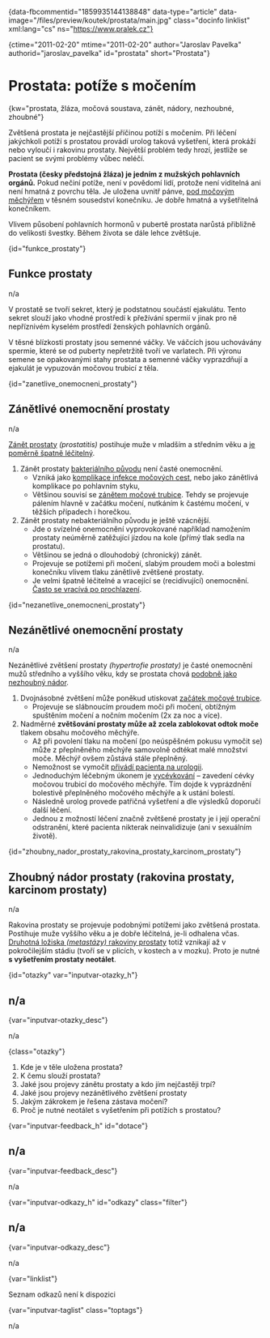
{data-fbcommentid="1859935144138848" data-type="article" data-image="/files/preview/koutek/prostata/main.jpg" class="docinfo linklist" xml:lang="cs" ns="https://www.pralek.cz"}

{ctime="2011-02-20" mtime="2011-02-20" author="Jaroslav Pavelka" authorid="jaroslav_pavelka" id="prostata" short="Prostata"}

# Prostata: potíže s močením

<!-- generated attribute kw by user_udpatekw.sh on 2020-04-10, do not edit -->

{kw="prostata, žláza, močová soustava, zánět, nádory, nezhoubné, zhoubné"}

Zvětšená prostata je nejčastější příčinou potíží s močením. Při léčení jakýchkoli potíží s prostatou provádí urolog taková vyšetření, která prokáží nebo vyloučí i rakovinu prostaty. Největší problém tedy hrozí, jestliže se pacient se svými problémy vůbec neléčí.

**Prostata (česky předstojná žláza) je jedním z mužských pohlavních orgánů.** Pokud nečiní potíže, není v povědomí lidí, protože není viditelná ani není hmatná z povrchu těla. Je uložena uvnitř pánve, [pod močovým měchýřem][1] v těsném sousedství konečníku. Je dobře hmatná a vyšetřitelná konečníkem.

Vlivem působení pohlavních hormonů v pubertě prostata narůstá přibližně do velikosti švestky. Během života se dále lehce zvětšuje.

{id="funkce_prostaty"}

## Funkce prostaty

n/a

V prostatě se tvoří sekret, který je podstatnou součástí ejakulátu. Tento sekret slouží jako vhodné prostředí k přežívání spermií v jinak pro ně nepříznivém kyselém prostředí ženských pohlavních orgánů.

V těsné blízkosti prostaty jsou semenné váčky. Ve váčcích jsou uchovávány spermie, které se od puberty nepřetržitě tvoří ve varlatech. Při výronu semene se opakovanými stahy prostata a semenné váčky vyprazdňují a ejakulát je vypuzován močovou trubicí z těla.

{id="zanetlive\_onemocneni\_prostaty"}

## Zánětlivé onemocnění prostaty

n/a

[Zánět prostaty][2] _(prostatitis)_ postihuje muže v mladším a středním věku a [je poměrně špatně léčitelný][3].

  1. Zánět prostaty [bakteriálního původu][4] není časté onemocnění. 
      * Vzniká jako [komplikace infekce močových cest][5], nebo jako zánětlivá komplikace po pohlavním styku,
      * Většinou souvisí se [zánětem močové trubice][6]. Tehdy se projevuje pálením hlavně v začátku močení, nutkáním k častému močení, v těžších případech i horečkou.
  2. Zánět prostaty nebakteriálního původu je ještě vzácnější. 
      * Jde o svízelné onemocnění vyprovokované například namožením prostaty neúměrně zatěžující jízdou na kole (přímý tlak sedla na prostatu).
      * Většinou se jedná o dlouhodobý (chronický) zánět.
      * Projevuje se potížemi při močení, slabým proudem moči a bolestmi konečníku vlivem tlaku zánětlivě zvětšené prostaty.
      * Je velmi špatně léčitelné a vracející se (recidivující) onemocnění. [Často se vracívá po prochlazení][7].

{id="nezanetlive\_onemocneni\_prostaty"}

## Nezánětlivé onemocnění prostaty

n/a

Nezánětlivé zvětšení prostaty _(hypertrofie prostaty)_ je časté onemocnění mužů středního a vyššího věku, kdy se prostata chová [podobně jako nezhoubný nádor][8].

  1. Dvojnásobné zvětšení může poněkud utiskovat [začátek močové trubice][1]. 
      * Projevuje se slábnoucím proudem moči při močení, obtížným spuštěním močení a nočním močením (2x za noc a více).
  2. Nadměrné **zvětšování prostaty může až zcela zablokovat odtok moče** tlakem obsahu močového měchýře. 
      * Až při povolení tlaku na močení (po neúspěšném pokusu vymočit se) může z přeplněného měchýře samovolně odtékat malé množství moče. Měchýř ovšem zůstává stále přeplněný.
      * Nemožnost se vymočit [přivádí pacienta na urologii][9].
      * Jednoduchým léčebným úkonem je [vycévkování][10] – zavedení cévky močovou trubicí do močového měchýře. Tím dojde k vyprázdnění bolestivě přeplněného močového měchýře a k ustání bolestí.
      * Následně urolog provede patřičná vyšetření a dle výsledků doporučí další léčení.
      * Jednou z možností léčení značně zvětšené prostaty je i její operační odstranění, které pacienta nikterak neinvalidizuje (ani v sexuálním životě).

{id="zhoubny\_nador\_prostaty\_rakovina\_prostaty\_karcinom\_prostaty"}

## Zhoubný nádor prostaty (rakovina prostaty, karcinom prostaty)

n/a

Rakovina prostaty se projevuje podobnými potížemi jako zvětšená prostata. Postihuje muže vyššího věku a je dobře léčitelná, je-li odhalena včas. [Druhotná ložiska _(metastázy)_ rakoviny prostaty][8] totiž vznikají až v pokročilejším stádiu (tvoří se v plicích, v kostech a v mozku). Proto je nutné **s vyšetřením prostaty neotálet**. 

{id="otazky" var="inputvar-otazky_h"}

## n/a

{var="inputvar-otazky_desc"}

n/a

{class="otazky"}

  1. Kde je v těle uložena prostata?
  2. K čemu slouží prostata?
  3. Jaké jsou projevy zánětu prostaty a kdo jím nejčastěji trpí?
  4. Jaké jsou projevy nezánětlivého zvětšení prostaty
  5. Jakým zákrokem je řešena zástava močení?
  6. Proč je nutné neotálet s vyšetřením při potížích s prostatou?

{var="inputvar-feedback_h" id="dotace"}

## n/a

{var="inputvar-feedback_desc"}

n/a

{var="inputvar-odkazy_h" id="odkazy" class="filter"}

## n/a

{var="inputvar-odkazy_desc"}

n/a

{var="linklist"}

Seznam odkazů není k dispozici

{var="inputvar-taglist" class="toptags"}

n/a

 [1]: mocove_kameny
 [2]: zanet
 [3]: antibiotika
 [4]: mikroorganizmy
 [5]: teplota
 [6]: zanet_mocoveho_mechyre
 [7]: bolest_v_krku_angina
 [8]: nezhoubny_nebo_zhoubny_nador
 [9]: nalehavost_lekarskeho_vysetreni
 [10]: cevkovani


